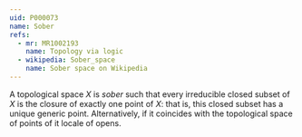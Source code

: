 ```yaml
---
uid: P000073
name: Sober
refs:
  - mr: MR1002193    
    name: Topology via logic
  - wikipedia: Sober_space
    name: Sober space on Wikipedia
---
```

A topological space $X$ is *sober* such that every irreducible closed subset of $X$ is the closure of exactly one point of $X$: that is, this closed subset has a unique generic point.
Alternatively, if it coincides with the topological space of points of it locale of opens.
